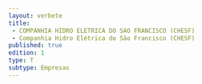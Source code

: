 ```yaml
---
layout: verbete
title:
 - COMPANHIA HIDRO ELETRICA DO SAO FRANCISCO (CHESF)
 - Companhia Hidro Elétrica do São Francisco (CHESF)
published: true
edition: 1  
type: T
subtype: Empresas
---
```


